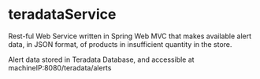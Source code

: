 teradataService
===============

Rest-ful Web Service written in Spring Web MVC that makes available alert data, in JSON format, of products in 
insufficient quantity in the store. 

Alert data stored in Teradata Database, and accessible at machineIP:8080/teradata/alerts




